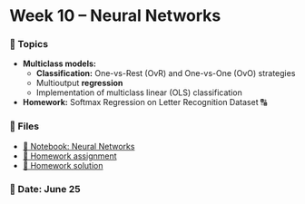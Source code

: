 # Week 10 – Neural Networks

### 🧠 Topics
- **Multiclass models:**
    - **Classification:** One-vs-Rest (OvR) and One-vs-One (OvO) strategies
    - Multioutput **regression**
    - Implementation of multiclass linear (OLS) classification
- **Homework:** Softmax Regression on Letter Recognition Dataset 🔠


### 📂 Files
- [📘 Notebook: Neural Networks](neural_networks.ipynb)
- [📝 Homework assignment](week10_hw_mnist.md)
- [📘 Homework solution]()

### 📅 Date: June 25